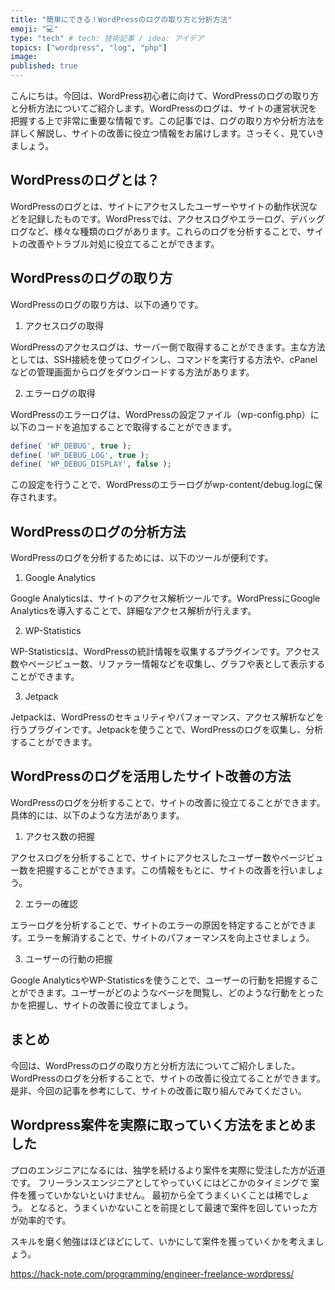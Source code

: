 ```yaml
---
title: "簡単にできる！WordPressのログの取り方と分析方法"
emoji: "💻"
type: "tech" # tech: 技術記事 / idea: アイデア
topics: ["wordpress", "log", "php"]
image: 
published: true
---
```


こんにちは。今回は、WordPress初心者に向けて、WordPressのログの取り方と分析方法についてご紹介します。WordPressのログは、サイトの運営状況を把握する上で非常に重要な情報です。この記事では、ログの取り方や分析方法を詳しく解説し、サイトの改善に役立つ情報をお届けします。さっそく、見ていきましょう。

## WordPressのログとは？

WordPressのログとは、サイトにアクセスしたユーザーやサイトの動作状況などを記録したものです。WordPressでは、アクセスログやエラーログ、デバッグログなど、様々な種類のログがあります。これらのログを分析することで、サイトの改善やトラブル対処に役立てることができます。

## WordPressのログの取り方

WordPressのログの取り方は、以下の通りです。

1. アクセスログの取得

WordPressのアクセスログは、サーバー側で取得することができます。主な方法としては、SSH接続を使ってログインし、コマンドを実行する方法や、cPanelなどの管理画面からログをダウンロードする方法があります。

2. エラーログの取得

WordPressのエラーログは、WordPressの設定ファイル（wp-config.php）に以下のコードを追加することで取得することができます。

```php
define( 'WP_DEBUG', true );
define( 'WP_DEBUG_LOG', true );
define( 'WP_DEBUG_DISPLAY', false );
```

この設定を行うことで、WordPressのエラーログがwp-content/debug.logに保存されます。

## WordPressのログの分析方法

WordPressのログを分析するためには、以下のツールが便利です。

1. Google Analytics

Google Analyticsは、サイトのアクセス解析ツールです。WordPressにGoogle Analyticsを導入することで、詳細なアクセス解析が行えます。

2. WP-Statistics

WP-Statisticsは、WordPressの統計情報を収集するプラグインです。アクセス数やページビュー数、リファラー情報などを収集し、グラフや表として表示することができます。

3. Jetpack

Jetpackは、WordPressのセキュリティやパフォーマンス、アクセス解析などを行うプラグインです。Jetpackを使うことで、WordPressのログを収集し、分析することができます。

## WordPressのログを活用したサイト改善の方法

WordPressのログを分析することで、サイトの改善に役立てることができます。具体的には、以下のような方法があります。

1. アクセス数の把握

アクセスログを分析することで、サイトにアクセスしたユーザー数やページビュー数を把握することができます。この情報をもとに、サイトの改善を行いましょう。

2. エラーの確認

エラーログを分析することで、サイトのエラーの原因を特定することができます。エラーを解消することで、サイトのパフォーマンスを向上させましょう。

3. ユーザーの行動の把握

Google AnalyticsやWP-Statisticsを使うことで、ユーザーの行動を把握することができます。ユーザーがどのようなページを閲覧し、どのような行動をとったかを把握し、サイトの改善に役立てましょう。

## まとめ

今回は、WordPressのログの取り方と分析方法についてご紹介しました。WordPressのログを分析することで、サイトの改善に役立てることができます。是非、今回の記事を参考にして、サイトの改善に取り組んでみてください。

## Wordpress案件を実際に取っていく方法をまとめました
プロのエンジニアになるには、独学を続けるより案件を実際に受注した方が近道です。
フリーランスエンジニアとしてやっていくにはどこかのタイミングで
案件を獲っていかないといけません。
最初から全てうまくいくことは稀でしょう。
となると、うまくいかないことを前提として最速で案件を回していった方が効率的です。

スキルを磨く勉強はほどほどにして、いかにして案件を獲っていくかを考えましょう。

https://hack-note.com/programming/engineer-freelance-wordpress/

